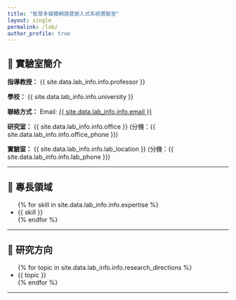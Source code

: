 ```yaml
---
title: "智慧多媒體網路暨嵌入式系統實驗室"
layout: single
permalink: /lab/
author_profile: true
---
```


## 🏫 實驗室簡介
<p><strong>指導教授：</strong> {{ site.data.lab_info.info.professor }}</p>
<p><strong>學校：</strong> {{ site.data.lab_info.info.university }}</p>
<p><strong>聯絡方式：</strong> Email: <a href="mailto:{{ site.data.lab_info.info.email }}">{{ site.data.lab_info.info.email }}</a></p>
<p><strong>研究室：</strong> {{ site.data.lab_info.info.office }} (分機：{{ site.data.lab_info.info.office_phone }})</p>
<p><strong>實驗室：</strong> {{ site.data.lab_info.info.lab_location }} (分機：{{ site.data.lab_info.info.lab_phone }})</p>

<hr>

## 🎯 專長領域
<ul>
{% for skill in site.data.lab_info.info.expertise %}
  <li>{{ skill }}</li>
{% endfor %}
</ul>

<hr>

## 🔬 研究方向
<ul>
{% for topic in site.data.lab_info.info.research_directions %}
  <li>{{ topic }}</li>
{% endfor %}
</ul>

<hr>